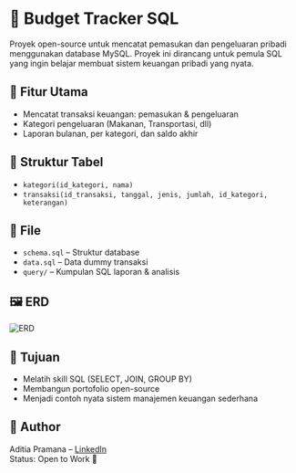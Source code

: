 # 💸 Budget Tracker SQL

Proyek open-source untuk mencatat pemasukan dan pengeluaran pribadi menggunakan database MySQL. Proyek ini dirancang untuk pemula SQL yang ingin belajar membuat sistem keuangan pribadi yang nyata.

## 🔧 Fitur Utama

- Mencatat transaksi keuangan: pemasukan & pengeluaran
- Kategori pengeluaran (Makanan, Transportasi, dll)
- Laporan bulanan, per kategori, dan saldo akhir

## 🧱 Struktur Tabel

- `kategori(id_kategori, nama)`
- `transaksi(id_transaksi, tanggal, jenis, jumlah, id_kategori, keterangan)`

## 📂 File

- `schema.sql` – Struktur database
- `data.sql` – Data dummy transaksi
- `query/` – Kumpulan SQL laporan & analisis

## 🖼️ ERD

![ERD](diagram/ERD.png)

## 🚀 Tujuan

- Melatih skill SQL (SELECT, JOIN, GROUP BY)
- Membangun portofolio open-source
- Menjadi contoh nyata sistem manajemen keuangan sederhana

## 👤 Author

Aditia Pramana – [LinkedIn](https://linkedin.com/in/aditia-pramana)  
Status: Open to Work 💼
